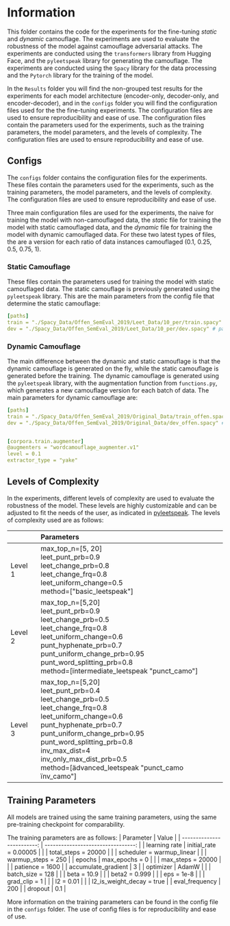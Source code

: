 # Information

This folder contains the code for the experiments for the fine-tuning _static_ and _dynamic_ camouflage. The experiments are used to evaluate the robustness of the model against camouflage adversarial attacks. The experiments are conducted using the `transformers` library from Hugging Face, and the `pyleetspeak` library for generating the camouflage. The experiments are conducted using the `Spacy` library for the data processing and the `Pytorch` library for the training of the model.


In the `Results` folder you will find the non-grouped test results for the experiments for each model architecture (encoder-only, decoder-only, and encoder-decoder), and in the `configs` folder you will find the configuration files used for the the fine-tuning experiments. The configuration files are used to ensure reproducibility and ease of use. The configuration files contain the parameters used for the experiments, such as the training parameters, the model parameters, and the levels of complexity. The configuration files are used to ensure reproducibility and ease of use.


## Configs 

The `configs` folder contains the configuration files for the experiments. These files contain the parameters used for the experiments, such as the training parameters, the model parameters, and the levels of complexity. The configuration files are used to ensure reproducibility and ease of use.


Three main configuration files are used for the experiments, the naive for training the model with non-camouflaged data, the _static_ file for training the model with static camouflaged data, and the _dynamic_ file for training the model with dynamic camouflaged data. For these two latest types of files, the are a version for each ratio of data instances camouflaged (0.1, 0.25, 0.5, 0.75, 1). 




### Static Camouflage

These files contain the parameters used for training the model with static camouflaged data. The static camouflage is previously generated using the `pyleetspeak` library. This are the main parameters from the config file that determine the static camouflage:

```yaml
[paths]
train = "./Spacy_Data/Offen_SemEval_2019/Leet_Data/10_per/train.spacy" # path to the already predefined camouflage training data
dev = "./Spacy_Data/Offen_SemEval_2019/Leet_Data/10_per/dev.spacy" # path to the already predefined camouflage development data
```


### Dynamic Camouflage

The main difference between the dynamic and static camouflage is that the dynamic camouflage is generated on the fly, while the static camouflage is generated before the training. The dynamic camouflage is generated using the `pyleetspeak` library, with the augmentation function from `functions.py`, which generates a new camouflage version for each batch of data. The main parameters for dynamic camouflage are:

```yaml
[paths]
train = "./Spacy_Data/Offen_SemEval_2019/Original_Data/train_offen.spacy" # path to the original training data to be augmented in each batch
dev = "./Spacy_Data/Offen_SemEval_2019/Original_Data/dev_offen.spacy" # path to the original development data to be augmented in each batch


[corpora.train.augmenter]
@augmenters = "wordcamouflage_augmenter.v1"
level = 0.1
extractor_type = "yake"
```


## Levels of Complexity

In the experiments, different levels of complexity are used to evaluate the robustness of the model. These levels are highly customizable and can be adjusted to fit the needs of the user, as indicated in [pyleetspeak](https://github.com/Huertas97/pyleetspeak). 
The levels of complexity used are as follows:

|         | **Parameters**                                                                                                                                                                                                                                                                                                                                                       |
| :------ | :------------------------------------------------------------------------------------------------------------------------------------------------------------------------------------------------------------------------------------------------------------------------------------------------------------------------------------------------------------------- |
| Level 1 | max\_top\_n=[5, 20] <br> leet\_punt\_prb=0\.9 <br> leet\_change\_prb=0.8 <br> leet\_change\_frq=0.8 <br> leet\_uniform\_change=0.5 <br> method=["basic\_leetspeak"]                                                                                                                                                                                                  |
| Level 2 | max\_top\_n=[5,20] <br>  leet\_punt\_prb=0\.9 <br>  leet\_change\_prb=0.5 <br>  leet\_change\_frq=0.8 <br>  leet\_uniform\_change=0.6 <br>  punt\_hyphenate\_prb=0.7 <br>  punt\_uniform\_change\_prb=0.95 <br>  punt\_word\_splitting\_prb=0.8 <br> method=[ïntermediate\_leetspeak "punct\_camo"]                                                                  |
| Level 3 | max\_top\_n=[5,20] <br>  leet\_punt\_prb=0\.4 <br>  leet\_change\_prb=0.5 <br>  leet\_change\_frq=0.8 <br>  leet\_uniform\_change=0.6 <br>  punt\_hyphenate\_prb=0.7 <br>  punt\_uniform\_change\_prb=0.95 <br>  punt\_word\_splitting\_prb=0.8 <br>  inv\_max\_dist=4 <br>  inv\_only\_max\_dist\_prb=0.5 <br> method=[ädvanced\_leetspeak "punct\_camo ïnv\_camo"] |


## Training Parameters

All models are trained using the same training parameters, using the same pre-training checkpoint for comparability.

The training parameters are as follows:
| Parameter                  | Value                              |
| -------------------------: | ---------------------------------: |
| learning rate        | initial\_rate = 0\.00005     |
|                      | total\_steps = 20000         |
|                      | scheduler = warmup\_linear   |
|                      | warmup\_steps = 250          |
| epochs               | max\_epochs = 0              |
|                      | max\_steps = 20000           |
|                      | patience = 1600              |
| accumulate\_gradient | 3                            |
| optimizer            | AdamW                        |
|                      | batch\_size = 128            |
|                      | beta = 10\.9                 |
|                      | beta2 = 0\.999               |
|                      | eps = 1e-8                   |
|                      | grad\_clip = 1               |
|                      | l2 = 0\.01                   |
|                      | l2\_is\_weight\_decay = true |
| eval\_frequency      | 200                          |
| dropout              | 0\.1                         |

More information on the training parameters can be found in the config file in the `configs` folder. The use of config files is for reproducibility and ease of use.
